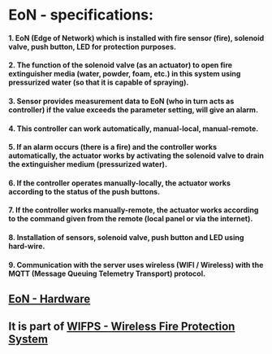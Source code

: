 # EoN - specifications:
#### 1. EoN (Edge of Network) which is installed with fire sensor (fire), solenoid valve, push button, LED for protection purposes.
#### 2. The function of the solenoid valve (as an actuator) to open fire extinguisher media (water, powder, foam, etc.) in this system using pressurized water (so that it is capable of spraying).
#### 3. Sensor provides measurement data to EoN (who in turn acts as controller) if the value exceeds the parameter setting, will give an alarm.
#### 4. This controller can work automatically, manual-local, manual-remote.
#### 5. If an alarm occurs (there is a fire) and the controller works automatically, the actuator works by activating the solenoid valve to drain the extinguisher medium (pressurized water).
#### 6. If the controller operates manually-locally, the actuator works according to the status of the push buttons.
#### 7. If the controller works manually-remote, the actuator works according to the command given from the remote (local panel or via the internet).
#### 8. Installation of sensors, solenoid valve, push button and LED using hard-wire.
#### 9. Communication with the server uses wireless (WIFI / Wireless) with the MQTT (Message Queuing Telemetry Transport) protocol.

## [EoN - Hardware](https://github.com/slametsampon/WlFPS/blob/main/EoN/EoN-HW.jpg)

## It is part of [WlFPS - Wireless Fire Protection System](https://github.com/slametsampon/WlFPS)